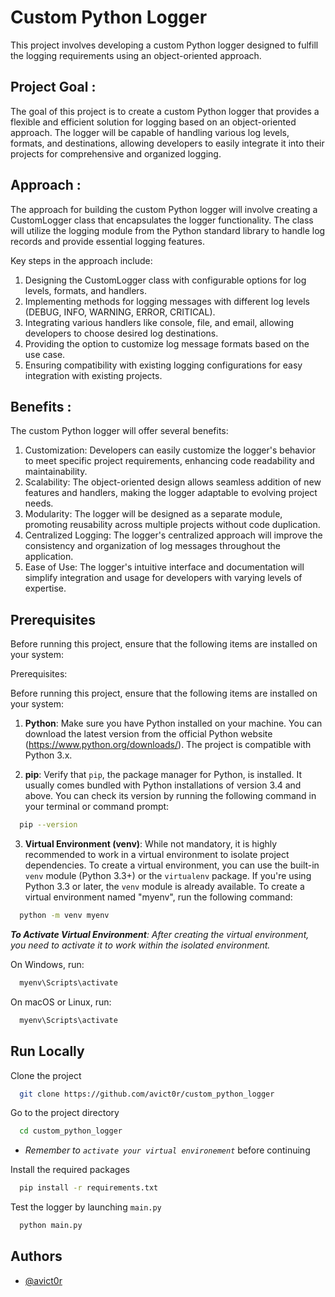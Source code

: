 
# Custom Python Logger

This project involves developing a custom Python logger designed to fulfill the logging requirements using an object-oriented approach.


## Project Goal :

The goal of this project is to create a custom Python logger that provides a flexible and efficient solution for logging based on an object-oriented approach. The logger will be capable of handling various log levels, formats, and destinations, allowing developers to easily integrate it into their projects for comprehensive and organized logging.
## Approach :

The approach for building the custom Python logger will involve creating a CustomLogger class that encapsulates the logger functionality. The class will utilize the logging module from the Python standard library to handle log records and provide essential logging features.

Key steps in the approach include:

1. Designing the CustomLogger class with configurable options for log levels, formats, and handlers.
2. Implementing methods for logging messages with different log levels (DEBUG, INFO, WARNING, ERROR, CRITICAL).
3. Integrating various handlers like console, file, and email, allowing developers to choose desired log destinations.
4. Providing the option to customize log message formats based on the use case.
5. Ensuring compatibility with existing logging configurations for easy integration with existing projects.
## Benefits :

The custom Python logger will offer several benefits:

1. Customization: Developers can easily customize the logger's behavior to meet specific project requirements, enhancing code readability and maintainability.
2. Scalability: The object-oriented design allows seamless addition of new features and handlers, making the logger adaptable to evolving project needs.
3. Modularity: The logger will be designed as a separate module, promoting reusability across multiple projects without code duplication.
4. Centralized Logging: The logger's centralized approach will improve the consistency and organization of log messages throughout the application.
5. Ease of Use: The logger's intuitive interface and documentation will simplify integration and usage for developers with varying levels of expertise.
## Prerequisites

Before running this project, ensure that the following items are installed on your system:

Prerequisites:

Before running this project, ensure that the following items are installed on your system:

1. **Python**: Make sure you have Python installed on your machine. You can download the latest version from the official Python website (https://www.python.org/downloads/). The project is compatible with Python 3.x.

2. **pip**: Verify that `pip`, the package manager for Python, is installed. It usually comes bundled with Python installations of version 3.4 and above. You can check its version by running the following command in your terminal or command prompt:

```bash
  pip --version
```

3. **Virtual Environment (venv)**: While not mandatory, it is highly recommended to work in a virtual environment to isolate project dependencies. To create a virtual environment, you can use the built-in `venv` module (Python 3.3+) or the `virtualenv` package. If you're using Python 3.3 or later, the `venv` module is already available. To create a virtual environment named "myenv", run the following command:

```bash
  python -m venv myenv
```

***To Activate Virtual Environment**: After creating the virtual environment, you need to activate it to work within the isolated environment.* 

On Windows, run:

```bash
  myenv\Scripts\activate
```

On macOS or Linux, run:

```bash
  myenv\Scripts\activate
```
## Run Locally

Clone the project

```bash
  git clone https://github.com/avict0r/custom_python_logger
```

Go to the project directory

```bash
  cd custom_python_logger
```
* *Remember to `activate your virtual environement`* before continuing

Install the required packages

```bash
  pip install -r requirements.txt
```

Test the logger by launching `main.py`

```bash
  python main.py
```


## Authors

- [@avict0r](https://www.github.com/avict0r)

